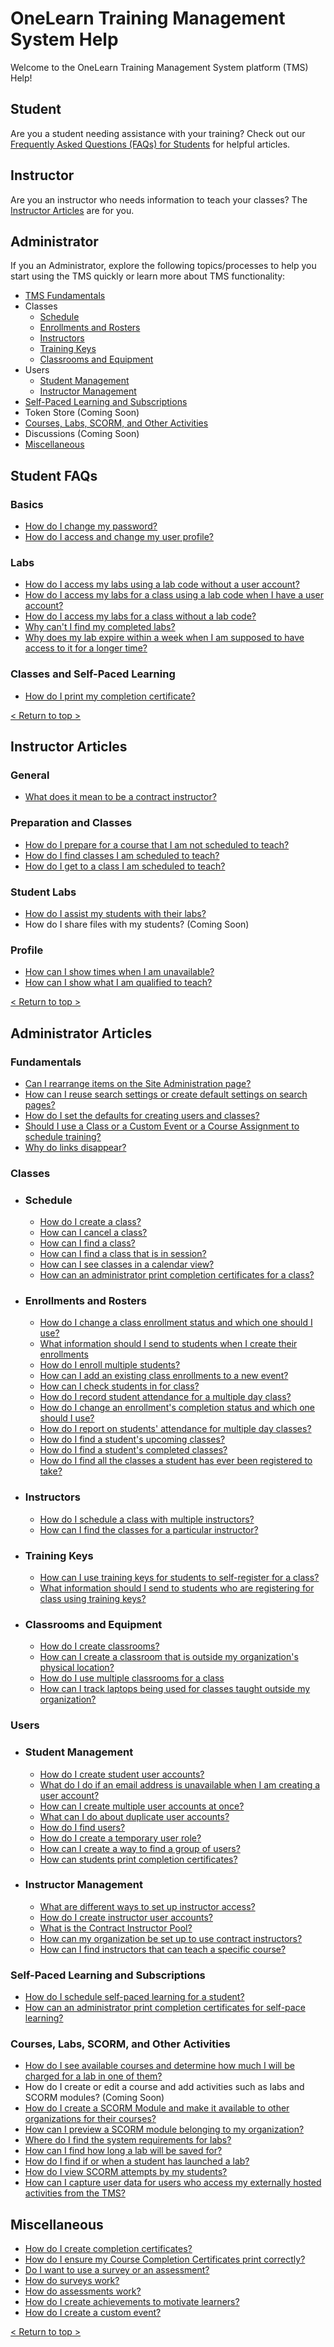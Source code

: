 # OneLearn Training Management System Help

Welcome to the OneLearn Training Management System platform (TMS) Help!

## Student
Are you a student needing assistance with your training? Check out our [Frequently Asked Questions (FAQs) for Students](#student-faqs) for helpful articles.

## Instructor
Are you an instructor who needs information to teach your classes? The [Instructor Articles](#instructor-articles) are for you.

## Administrator
If you an Administrator, explore the following topics/processes to help you start using the TMS quickly or learn more about TMS functionality:
- [TMS Fundamentals](#fundamentals)
- Classes
     - [Schedule](#schedule)
     - [Enrollments and Rosters](#enrollments-and-rosters)
     - [Instructors](#instructors)
     - [Training Keys](#training-keys) 
     - [Classrooms and Equipment](#classrooms-and-equipment)
- Users
     - [Student Management](#student-management)
     - [Instructor Management](#instructor-management)
- [Self-Paced Learning and Subscriptions](#self-paced-learning-and-subscriptions)
- Token Store (Coming Soon)
- [Courses, Labs, SCORM, and Other Activities](#courses,-labs,-scorm,-and-other-activities)
- Discussions (Coming Soon)
- [Miscellaneous](#miscellaneous)

## Student FAQs

### Basics
- [How do I change my password?](./end-user-student-faqs/basics/change-password.md)
- [How do I access and change my user profile?](./end-user-student-faqs/basics/change-user-profile.md)

### Labs
- [How do I access my labs using a lab code without a user account?](./end-user-student-faqs/lab-access/access-labs-for-class-using-lab-code-without-user-account.md)
- [How do I access my labs for a class using a lab code when I have a user account?](./end-user-student-faqs/lab-access/access-labs-for-class-using-lab-code-with-user-account.md)
- [How do I access my labs for a class without a lab code?](./end-user-student-faqs/lab-access/access-labs-for-class-without-code.md)
- [Why can't I find my completed labs?](./end-user-student-faqs/lab-access/access-completed-labs.md)
- [Why does my lab expire within a week when I am supposed to have access to it for a longer time?](./end-user-student-faqs/lab-access/difference-between-lab-expiration-and-lab-access.md)

### Classes and Self-Paced Learning
- [How do I print my completion certificate?](./end-user-student-faqs/class-self-paced/print-completion-certificate.md)

[< Return to top >](#student)

## Instructor Articles

### General
- [What does it mean to be a contract instructor?](./instructors/general/what-is-a-contract-instructor.md)

### Preparation and Classes
- [How do I prepare for a course that I am not scheduled to teach?](./instructors/instructor-prep-and-classes/prepare-for-course-not-scheduled-to-teach.md)
- [How do I find classes I am scheduled to teach?](./instructors/instructor-prep-and-classes/find-classes-scheduled-to-teach.md)
- [How do I get to a class I am scheduled to teach?](./instructors/instructor-prep-and-classes/get-to-class-scheduled-to-teach.md)


### Student Labs

- [How do I assist my students with their labs?](./instructors/student-labs/assist-students.md)
- How do I share files with my students? (Coming Soon)

### Profile
- [How can I show times when I am unavailable?](./instructors/instructor-profile/show-unavailable-times.md)
- [How can I show what I am qualified to teach?](./instructors/instructor-profile/show-courses-qualified-to-teach.md)

[< Return to top >](#student)

## Administrator Articles

### Fundamentals

- [Can I rearrange items on the Site Administration page?](./tms-administrators/tms-fundamentals/rearrange-items-on-site-administration.md)
- [How can I reuse search settings or create default settings on search pages?](./tms-administrators/tms-fundamentals/reuse-search-settings-or-create-default-settings-on-search-pages.md)
- [How do I set the defaults for creating users and classes?](./tms-administrators/tms-fundamentals/set-defaults-for-creating-users-and-classes.md)
- [Should I use a Class or a Custom Event or a Course Assignment to schedule training?](./tms-administrators/tms-fundamentals/class-or-custom-event-or-course-assignment-to-schedule-training.md)
- [Why do links disappear?](./tms-administrators/tms-fundamentals/disappearing-links.md)

### Classes
- ### Schedule

     - [How do I create a class?](./tms-administrators/classes/schedule/create-class.md)
     - [How can I cancel a class?](./tms-administrators/classes/schedule/cancel-class.md)
     - [How can I find a class?](./tms-administrators/classes/schedule/find-class.md)
     - [How can I find a class that is in session?](./tms-administrators/classes/schedule/find-class-in-session.md)
     - [How can I see classes in a calendar view?](./tms-administrators/classes/schedule/see-classes-in-calendar-view.md)
     - [How can an administrator print completion certificates for a class?](./tms-administrators/classes/schedule/print-completion-certificates-for-class-by-admin.md)

- ### Enrollments and Rosters

     - [How do I change a class enrollment status and which one should I use?](./tms-administrators/classes/enrollments-roster/change-class-enrollment-status-and-which-to-use.md)
     - [What information should I send to students when I create their enrollments](./tms-administrators/classes/enrollments-roster/information-to-send-to-students-when-enrollments-created.md)
     - [How do I enroll multiple students?](./tms-administrators/classes/enrollments-roster/enroll-multiple-students.md)
     - [How can I add an existing class enrollments to a new event?](./tms-administrators/classes/enrollments-roster/add-existing-class-enrollments-to-new-event.md)
     - [How can I check students in for class?](./tms-administrators/classes/enrollments-roster/check-in-students-for-class.md)
     - [How do I record student attendance for a multiple day class?](./tms-administrators/classes/enrollments-roster/record-student-attendance-for-multiple-day-class.md)
     - [How do I change an enrollment's completion status and which one should I use?](./tms-administrators/classes/enrollments-roster/change-enrollments-completion-status-and-which-to-use.md)
     - [How do I report on students' attendance for multiple day classes?](./tms-administrators/classes/enrollments-roster/report-students-attendance-for-multiple-day-classes.md)
     - [How do I find a student's upcoming classes?](./tms-administrators/classes/enrollments-roster/find-students-upcoming-classes.md)
     - [How do I find a student's completed classes?](./tms-administrators/classes/enrollments-roster/find-students-completed-classes.md)
     - [How do I find all the classes a student has ever been registered to take?](./tms-administrators/classes/enrollments-roster/find-all-classes-student-has-been-registered-for.md)

- ### Instructors

     - [How do I schedule a class with multiple instructors?](./tms-administrators/classes/instructors/schedule-class-with-multiple-instructors.md)
     - [How can I find the classes for a particular instructor?](./tms-administrators/classes/instructors/find-classes-for-particular-instructor.md)

- ### Training Keys

     - [How can I use training keys for students to self-register for a class?](./tms-administrators/classes/training-keys/use-training-keys-for-students-to-self-register-for-class.md)
     - [What information should I send to students who are registering for class using training keys?](./tms-administrators/classes/training-keys/information-to-send-to-students-who-are-registering-using-training-keys.md)

- ### Classrooms and Equipment

     - [How do I create classrooms?](./tms-administrators/classes/classrooms-equipment/create-classrooms.md)
     - [How can I create a classroom that is outside my organization's physical location?](./tms-administrators/classes/classrooms-equipment/create-classroom-outside-org.md)
     - [How do I use multiple classrooms for a class](./tms-administrators/classes/classrooms-equipment/use-multiple-classrooms-for-class.md)
     - [How can I track laptops being used for classes taught outside my organization?](./tms-administrators/classes/classrooms-equipment/track-laptops-being-used-for-classes-outside-org.md)

### Users

- ### Student Management

     - [How do I create student user accounts?](./tms-administrators/users/student-management/create-student-user-accounts.md)
     - [What do I do if an email address is unavailable when I am creating a user account?](./tms-administrators/users/student-management/what-to-do-if-email-address-unavailable-when-creating-user-account.md)
     - [How can I create multiple user accounts at once?](./tms-administrators/users/student-management/create-multiple-user-accounts-at-once.md)
     - [What can I do about duplicate user accounts?](./tms-administrators/users/student-management/what-to-do-about-duplicate-user-accounts.md)
     - [How do I find users?](./tms-administrators/users/student-management/find-users.md)
     - [How do I create a temporary user role?](./tms-administrators/users/student-management/create-temporary-user-role.md)
     - [How can I create a way to find a group of users?](./tms-administrators/users/student-management/create-way-to-find-group-of-users.md)
     - [How can students print completion certificates?](./tms-administrators/users/student-management/students-print-completion-certificates.md)

- ### Instructor Management

     - [What are different ways to set up instructor access?](./tms-administrators/users/instructor-management/different-ways-to-set-up-instructor-access.md)
     - [How do I create instructor user accounts?](./tms-administrators/users/instructor-management/create-instructor-user-accounts.md)
     - [What is the Contract Instructor Pool?](./tms-administrators/users/instructor-management/what-is-contract-instructor-pool.md)
     - [How can my organization be set up to use contract instructors?](./tms-administrators/users/instructor-management/set-up-organization-to-use-contract-instructors.md)
     - [How can I find instructors that can teach a specific course?](./tms-administrators/users/instructor-management/find-instructors-that-teach-specific-course.md)

### Self-Paced Learning and Subscriptions

- [How do I schedule self-paced learning for a student?](./tms-administrators/self-paced-learning-and-subscriptions/schedule-self-paced-learning.md)
- [How can an administrator print completion certificates for self-pace learning?](./tms-administrators/self-paced-learning-and-subscriptions/print-completion-certificates-for-self-pace-learning-by-admin.md)

### Courses, Labs, SCORM, and Other Activities

- [How do I see available courses and determine how much I will be charged for a lab in one of them?](./tms-administrators/courses-and-activities/see-available-courses-and-determine-how-cost-for-lab-in-one.md)
- How do I create or edit a course and add activities such as labs and SCORM modules? (Coming Soon)
- [How do I create a SCORM Module and make it available to other organizations for their courses?](./tms-administrators/courses-and-activities/create-scorm-module.md)
- [How can I preview a SCORM module belonging to my organization?](./tms-administrators/courses-and-activities/start-scorm-module.md)
- [Where do I find the system requirements for labs?](./tms-administrators/courses-and-activities/find-system-requirements-for-labs.md)
- [How can I find how long a lab will be saved for?](./tms-administrators/courses-and-activities/find-how-long-lab-will-be-saved-for.md)
- [How do I find if or when a student has launched a lab?](./tms-administrators/courses-and-activities/find-if-student-launched-lab.md)
- [How do I view SCORM attempts by my students?](./tms-administrators/courses-and-activities/view-scorm-attempts.md)
- [How can I capture user data for users who access my externally hosted activities from the TMS?](./tms-administrators/courses-and-activities/capture-user-data-for-externally-hosted-activities.md)


## Miscellaneous

- [How do I create completion certificates?](./tms-administrators/miscellaneous/create-completion-certificates.md)
- [How do I ensure my Course Completion Certificates print correctly?](./tms-administrators/miscellaneous/ensure-completion-certificates-print-correctly.md)
- [Do I want to use a survey or an assessment?](./tms-administrators/miscellaneous/use-survey-or-assessment.md)
- [How do surveys work?](./tms-administrators/miscellaneous/surveys.md)
- [How do assessments work?](./tms-administrators/miscellaneous/assessments.md)
- [How do I create achievements to motivate learners?](./tms-administrators/miscellaneous/create-achievements-to-motivate-learners.md)
- [How do I create a custom event?](./tms-administrators/miscellaneous/create-custom-event.md)

[< Return to top >](#student)
